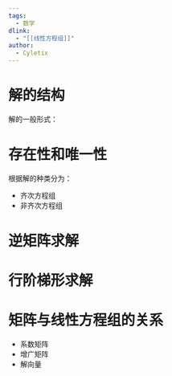 ```yaml
---
tags:
  - 数学
dlink:
  - "[[线性方程组]]"
author:
  - Cyletix
---
```

# 解的结构
解的一般形式：

# 存在性和唯一性
根据解的种类分为：
- 齐次方程组
- 非齐次方程组


# 逆矩阵求解


# 行阶梯形求解


# 矩阵与线性方程组的关系
- 系数矩阵
- 增广矩阵
- 解向量